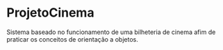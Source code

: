 # ProjetoCinema
Sistema baseado no funcionamento de uma bilheteria de cinema afim de praticar os conceitos de orientação a objetos.
